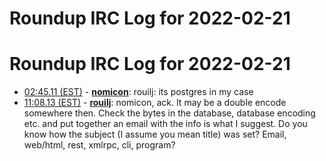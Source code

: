 # Roundup IRC Log for 2022-02-21 #
# Roundup IRC Log for 2022-02-21
* <a href="#02:45.11" id="02:45.11">02:45.11 (EST)</a> - __[nomicon](https://github.com/nomicon)__: rouilj: its postgres in my case
* <a href="#11:08.13" id="11:08.13">11:08.13 (EST)</a> - __[rouilj](https://github.com/rouilj)__: nomicon, ack. It may be a double encode somewhere then. Check the bytes in the database, database encoding etc. and put together an email with the info is what I suggest. Do you know how the subject (I assume you mean title) was set? Email, web/html, rest, xmlrpc, cli, program?
